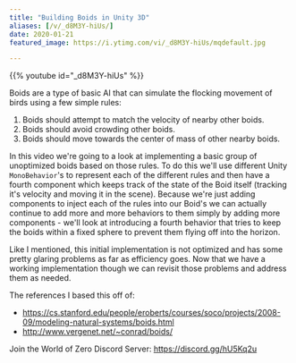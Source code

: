 ```yaml
---
title: "Building Boids in Unity 3D"
aliases: [/v/_d8M3Y-hiUs/]
date: 2020-01-21
featured_image: https://i.ytimg.com/vi/_d8M3Y-hiUs/mqdefault.jpg

---
```


{{% youtube id="_d8M3Y-hiUs" %}}

Boids are a type of basic AI that can simulate the flocking movement of birds using a few simple rules:

1. Boids should attempt to match the velocity of nearby other boids.
2. Boids should avoid crowding other boids.
3. Boids should move towards the center of mass of other nearby boids.

In this video we're going to a look at implementing a basic group of unoptimized boids based on those rules. To do this we'll use different Unity `MonoBehavior`'s to represent each of the different rules and then have a fourth component which keeps track of the state of the Boid itself (tracking it's velocity and moving it in the scene). Because we're just adding components to inject each of the rules into our Boid's we can actually continue to add more and more behaviors to them simply by adding more components - we'll look at introducing a fourth behavior that tries to keep the boids within a fixed sphere to prevent them flying off into the horizon.

Like I mentioned, this initial implementation is not optimized and has some pretty glaring problems as far as efficiency goes. Now that we have a working implementation though we can revisit those problems and address them as needed.

The references I based this off of:
- https://cs.stanford.edu/people/eroberts/courses/soco/projects/2008-09/modeling-natural-systems/boids.html
- http://www.vergenet.net/~conrad/boids/

Join the World of Zero Discord Server: https://discord.gg/hU5Kq2u